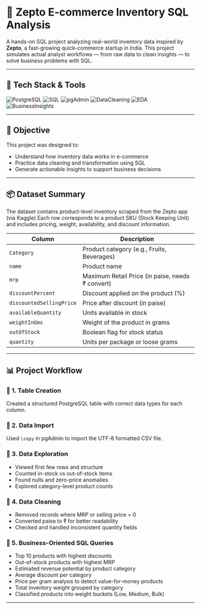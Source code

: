 

# 🛒 Zepto E-commerce Inventory SQL Analysis



A hands-on SQL project analyzing real-world inventory data inspired by **Zepto**, a fast-growing quick-commerce startup in India. This project simulates actual analyst workflows — from raw data to clean insights — to solve business problems with SQL.

---

## 🔧 Tech Stack & Tools

![PostgreSQL](https://img.shields.io/badge/Database-PostgreSQL-336791?logo=postgresql&logoColor=white)
![SQL](https://img.shields.io/badge/Language-SQL-blue)
![pgAdmin](https://img.shields.io/badge/Tool-pgAdmin-336791?logo=postgresql)
![DataCleaning](https://img.shields.io/badge/Step-Data%20Cleaning-orange)
![EDA](https://img.shields.io/badge/Step-Exploratory%20Analysis-yellowgreen)
![BusinessInsights](https://img.shields.io/badge/Step-Business%20Insights-lightgreen)

---

## 📍 Objective

This project was designed to:
- Understand how inventory data works in e-commerce
- Practice data cleaning and transformation using SQL
- Generate actionable insights to support business decisions

---

## 📦 Dataset Summary

The dataset contains product-level inventory scraped from the Zepto app (via Kaggle).Each row corresponds to a product SKU (Stock Keeping Unit) and includes pricing, weight, availability, and discount information.

| Column                  | Description                                      |
|-------------------------|--------------------------------------------------|
| `Category`              | Product category (e.g., Fruits, Beverages)       |
| `name`                  | Product name                                     |
| `mrp`                   | Maximum Retail Price (in paise, needs ₹ convert) |
| `discountPercent`       | Discount applied on the product (%)              |
| `discountedSellingPrice`| Price after discount (in paise)                  |
| `availableQuantity`     | Units available in stock                         |
| `weightInGms`           | Weight of the product in grams                   |
| `outOfStock`            | Boolean flag for stock status                    |
| `quantity`              | Units per package or loose grams                 |
---
## 📊 Project Workflow

### 🔹 1. Table Creation  
Created a structured PostgreSQL table with correct data types for each column.

### 🔹 2. Data Import  
Used `\copy` in pgAdmin to import the UTF-8 formatted CSV file.

### 🔹 3. Data Exploration  
- Viewed first few rows and structure  
- Counted in-stock vs out-of-stock items  
- Found nulls and zero-price anomalies  
- Explored category-level product counts

### 🔹 4. Data Cleaning  
- Removed records where MRP or selling price = 0  
- Converted paise to ₹ for better readability  
- Checked and handled inconsistent quantity fields

### 🔹 5. Business-Oriented SQL Queries  
- Top 10 products with highest discounts  
- Out-of-stock products with highest MRP  
- Estimated revenue potential by product category  
- Average discount per category  
- Price per gram analysis to detect value-for-money products  
- Total inventory weight grouped by category  
- Classified products into weight buckets (Low, Medium, Bulk)

---


